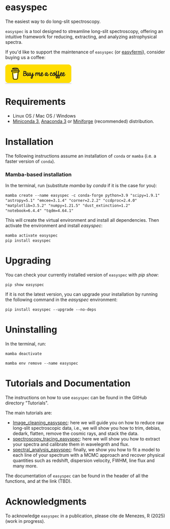# easyspec

The easiest way to do long-slit spectroscopy.

`easyspec` is a tool designed to streamline long-slit spectroscopy, offering an intuitive framework for reducing, extracting, and analyzing astrophysical spectra.

If you'd like to support the maintenance of `easyspec` (or [easyfermi](https://github.com/ranieremenezes/easyfermi)), consider buying us a coffee:

<a href="https://www.buymeacoffee.com/easyfermi" target="_blank"><img src="https://github.com/ranieremenezes/ranieremenezes/blob/main/bmc-button.png" alt="Buy Me A Coffee" style="height: 58px !important;width: 208px !important;box-shadow: 0px 3px 2px 0px rgba(190, 190, 190, 0.5) !important;-webkit-box-shadow: 0px 3px 2px 0px rgba(190, 190, 190, 0.5) !important;" ></a>


# Requirements

- Linux OS / Mac OS / Windows
- [Miniconda 3](https://docs.conda.io/projects/miniconda/en/latest/),
  [Anaconda 3](https://conda.io/projects/conda/en/latest/user-guide/install/index.html) or [Miniforge](https://github.com/conda-forge/miniforge) (recommended) distribution.

# Installation

The following instructions assume an installation of `conda` or `mamba` (i.e. a faster version of `conda`).

### Mamba-based installation 

In the terminal, run (substitute *mamba* by *conda* if it is the case for you):
<pre><code>mamba create --name easyspec -c conda-forge python=3.9 "scipy=1.9.1" "astropy=5.1" "emcee=3.1.4" "corner=2.2.2" "ccdproc=2.4.0" "matplotlib=3.5.2" "numpy=1.21.5" "dust_extinction=1.2" "notebook=6.4.4" "tqdm=4.64.1" </code></pre>

This will create the virtual environment and install all dependencies. Then activate the environment and install _easyspec_:
<pre><code>mamba activate easyspec
pip install easyspec</code></pre>

# Upgrading

You can check your currently installed version of `easyspec` with _pip show_:
<pre><code>pip show easyspec</code></pre>
   
If it is not the latest version, you can upgrade your installation by running the following command in the _easyspec_ environment:
<pre><code>pip install easyspec --upgrade --no-deps</code></pre>

# Uninstalling

In the terminal, run:
<pre><code>mamba deactivate</code></pre>
<pre><code>mamba env remove --name easyspec</code></pre>

# Tutorials and Documentation

The instructions on how to use `easyspec` can be found in the GitHub directory "Tutorials".

The main tutorials are:
* [Image\_cleaning\_easyspec](https://github.com/ranieremenezes/easyspec/blob/main/tutorial/Image_cleaning_easyspec.ipynb): here we will guide you on how to reduce raw long-slit spectroscopic data, i.e., we will show you how to trim, debias, dedark, flatten, remove the cosmic rays, and stack the data.
* [spectroscopy\_tracing\_easyspec](https://github.com/ranieremenezes/easyspec/blob/main/tutorial/spectroscopy_tracing_easyspec.ipynb): here we will show you how to extract your spectra and calibrate them in wavelegnth and flux.
* [spectral\_analysis\_easyspec](https://github.com/ranieremenezes/easyspec/blob/main/tutorial/spectral_analysis_easyspec.ipynb): finally, we show you how to fit a model to each line of your spectrum with a MCMC approach and recover physical quantities such as redshift, dispersion velocity, FWHM, line flux and many more.


The documentation of `easyspec` can be found in the header of all the functions, and at the link (TBD).


# Acknowledgments

To acknowledge `easyspec` in a publication, please cite de Menezes, R (2025) (work in progress).

